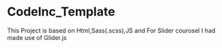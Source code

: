 # CodeInc_Template

This Project is based on Html,Sass(.scss),JS and
For Slider courosel I had made use of Glider.js


